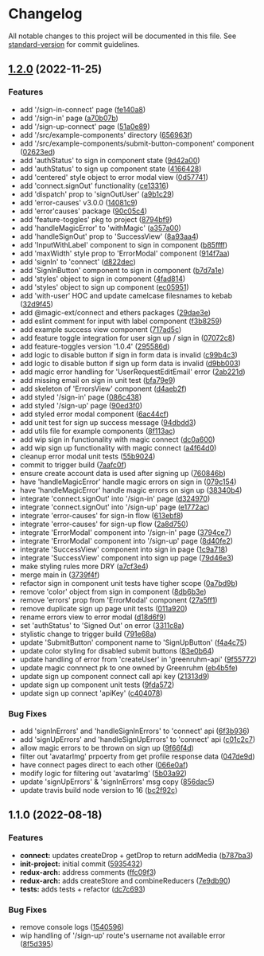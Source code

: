 # Changelog

All notable changes to this project will be documented in this file. See [standard-version](https://github.com/conventional-changelog/standard-version) for commit guidelines.

## [1.2.0](https://github.com/Greenruhm/connect/compare/v1.1.0...v1.2.0) (2022-11-25)

### Features

- add '/sign-in-connect' page ([fe140a8](https://github.com/Greenruhm/connect/commit/fe140a88c21380996ea4b0c5cb0ec8b962ea0b52))
- add '/sign-in' page ([a70b07b](https://github.com/Greenruhm/connect/commit/a70b07bfc7b3d3138805bf221bc0b9d3a81a8d9a))
- add '/sign-up-connect' page ([51a0e89](https://github.com/Greenruhm/connect/commit/51a0e897f2accfed0cef32f9dafe567ae033cf37))
- add '/src/example-components' directory ([656963f](https://github.com/Greenruhm/connect/commit/656963f6d4a2990f7cba7e222145f7ad76726726))
- add '/src/example-components/submit-button-component' component ([02623ed](https://github.com/Greenruhm/connect/commit/02623eddffebd87edf8e2da1674e0007c63b19c9))
- add 'authStatus' to sign in component state ([9d42a00](https://github.com/Greenruhm/connect/commit/9d42a0003169308f0e3a060cdfe67a4bff0a552a))
- add 'authStatus' to sign up component state ([4166428](https://github.com/Greenruhm/connect/commit/41664284d6fc947e671799f22afc3dcd3da88568))
- add 'centered' style object to error modal view ([0d57741](https://github.com/Greenruhm/connect/commit/0d57741a016b3c052c6edf0c92d17dbc38832062))
- add 'connect.signOut' functionality ([ce13316](https://github.com/Greenruhm/connect/commit/ce1331664ae0f39cfc75b270e81f3d375555615a))
- add 'dispatch' prop to 'signOutUser' ([a9b1c29](https://github.com/Greenruhm/connect/commit/a9b1c29e49c4d8173232a88a802726a08b4ec724))
- add 'error-causes' v3.0.0 ([14081c9](https://github.com/Greenruhm/connect/commit/14081c9994589c6fc4ac353737e3b9ef38634252))
- add 'error'causes' package ([90c05c4](https://github.com/Greenruhm/connect/commit/90c05c4c00c7e183bb63492e0a5548273a5e5209))
- add 'feature-toggles' pkg to project ([8794bf9](https://github.com/Greenruhm/connect/commit/8794bf9c179fe08eba973f14b71b6f2dc474161d))
- add 'handleMagicError' to 'withMagic' ([a357a00](https://github.com/Greenruhm/connect/commit/a357a0074dd2ac91c678971abcb8bb907398cc5e))
- add 'handleSignOut' prop to 'SuccessView' ([8a93aa4](https://github.com/Greenruhm/connect/commit/8a93aa43eec552dfd06507232e872cf5bbda71eb))
- add 'InputWithLabel' component to sign in component ([b85ffff](https://github.com/Greenruhm/connect/commit/b85ffff592ce018b602d11876895dbba004b754e))
- add 'maxWidth' style prop to 'ErrorModal' component ([914f7aa](https://github.com/Greenruhm/connect/commit/914f7aa6870c80e614a6c844338a03992328a76f))
- add 'signIn' to 'connect' ([d822dec](https://github.com/Greenruhm/connect/commit/d822dece85b49f0e2eff7a8d0e1352d90d8769a0))
- add 'SignInButton' component to sign in component ([b7d7a1e](https://github.com/Greenruhm/connect/commit/b7d7a1e8dd4ed22aba0b97323d4ebfeaa717aa51))
- add 'styles' object to sign in component ([4fad814](https://github.com/Greenruhm/connect/commit/4fad81410ed30ee4b2bc5cea429b4f30fcf1d43d))
- add 'styles' object to sign up component ([ec05951](https://github.com/Greenruhm/connect/commit/ec05951eab8931f1cec182d581aaec82d8f92bb2))
- add 'with-user' HOC and update camelcase filesnames to kebab ([32d9f45](https://github.com/Greenruhm/connect/commit/32d9f456a8925b80fd7263cddf17b54dbed0f9a0))
- add @magic-ext/connect and ethers packages ([29dae3e](https://github.com/Greenruhm/connect/commit/29dae3e5e9e806198ac7ff3bfdc45f94ace46845))
- add eslint comment for input with label component ([f3b8259](https://github.com/Greenruhm/connect/commit/f3b825916630e6f661d658f5c2e4a9f41961870e))
- add example success view component ([717ad5c](https://github.com/Greenruhm/connect/commit/717ad5cf2cc84f38e018ddc3b558ac6190d9a5eb))
- add feature toggle integration for user sign up / sign in ([07072c8](https://github.com/Greenruhm/connect/commit/07072c8ed297d45ee9e47e83280c7b0b2f1355d8))
- add feature-toggles version '1.0.4' ([295586d](https://github.com/Greenruhm/connect/commit/295586dba80b3cdedc8fac210bf6deb2a5a7d4e5))
- add logic to disable button if sign in form data is invalid ([c99b4c3](https://github.com/Greenruhm/connect/commit/c99b4c3702a54e9650c1ddfe56def1b216d6271b))
- add logic to disable button if sign up form data is invalid ([d9bb003](https://github.com/Greenruhm/connect/commit/d9bb003ac56ca046e2fde992e19a3c965ac18623))
- add magic error handling for 'UserRequestEditEmail' error ([2ab221d](https://github.com/Greenruhm/connect/commit/2ab221d11cadd08a27d5594f008558718dd4e056))
- add missing email on sign in unit test ([bfa79e9](https://github.com/Greenruhm/connect/commit/bfa79e95e342411c695a210e45aaf3d6238c0e0d))
- add skeleton of 'ErrorsView' component ([d4aeb2f](https://github.com/Greenruhm/connect/commit/d4aeb2fa087526baf2a8e702b6a929377bcbff25))
- add styled '/sign-in' page ([086c438](https://github.com/Greenruhm/connect/commit/086c438c6fbc0b216999852d77d363ef30f592b7))
- add styled '/sign-up' page ([90ed3f0](https://github.com/Greenruhm/connect/commit/90ed3f0d63e2ae590c35ab4fd8f8a5bc1d33004e))
- add styled error modal component ([6ac44cf](https://github.com/Greenruhm/connect/commit/6ac44cf848ec9f7fe73ac44d97d14d20b82cf56f))
- add unit test for sign up success message ([94dbdd3](https://github.com/Greenruhm/connect/commit/94dbdd3b4e1452e516556165f1bc5455c55ddd7b))
- add utils file for example components ([8f113ac](https://github.com/Greenruhm/connect/commit/8f113ac84844c927aec301cef92f7d490aa22c91))
- add wip sign in functionality with magic connect ([dc0a600](https://github.com/Greenruhm/connect/commit/dc0a600a350651df05b38afc04b560e803ae8a12))
- add wip sign up functionality with magic connect ([a4f64d0](https://github.com/Greenruhm/connect/commit/a4f64d0839954731e4232994ee20f05cf00fc76b))
- cleanup error modal unit tests ([55b9024](https://github.com/Greenruhm/connect/commit/55b902401a5858f3ec4c53948c25b3c8f65c0154))
- commit to trigger build ([7aafc0f](https://github.com/Greenruhm/connect/commit/7aafc0fc46adc9c9948d7319ff5b220f2b102ace))
- ensure create account data is used after signing up ([760846b](https://github.com/Greenruhm/connect/commit/760846bc5c9c02765372ee284dfefb2be9cae716))
- have 'handleMagicError' handle magic errors on sign in ([079c154](https://github.com/Greenruhm/connect/commit/079c154aa4c6398f52b91320f33121aac8059f55))
- have 'handleMagicError' handle magic errors on sign up ([38340b4](https://github.com/Greenruhm/connect/commit/38340b433f662953deaf43dd572da2f976a37397))
- integrate 'connect.signOut' into '/sign-in' page ([d324970](https://github.com/Greenruhm/connect/commit/d3249704678a0c27d06e81d6def298230f618d4e))
- integrate 'connect.signOut' into '/sign-up' page ([e1772ac](https://github.com/Greenruhm/connect/commit/e1772ac68afa291b4bac0d402f7e04f06894943d))
- integrate 'error-causes' for sign-in flow ([613ebf8](https://github.com/Greenruhm/connect/commit/613ebf88a987b9a1df5e3da50fc30c954283582a))
- integrate 'error-causes' for sign-up flow ([2a8d750](https://github.com/Greenruhm/connect/commit/2a8d750297df50ee95b9887496e72c6331f4a150))
- integrate 'ErrorModal' component into '/sign-in' page ([3794ce7](https://github.com/Greenruhm/connect/commit/3794ce77b55abb30e3ec3cd965f53eba5a7bc6c5))
- integrate 'ErrorModal' component into '/sign-up' page ([8d40fe2](https://github.com/Greenruhm/connect/commit/8d40fe289a3d91536fea44b2b375b08302f068dd))
- integrate 'SuccessView' component into sign in page ([1c9a718](https://github.com/Greenruhm/connect/commit/1c9a718f03beb62021eee71542650f88f5a7d112))
- integrate 'SuccessView' component into sign up page ([79d46e3](https://github.com/Greenruhm/connect/commit/79d46e3507b979c6a06fc144dc8f25c3d6fe9b2e))
- make styling rules more DRY ([a7cf3e4](https://github.com/Greenruhm/connect/commit/a7cf3e428eb1d8da2923d1a772977615f5fd8500))
- merge main in ([3739f4f](https://github.com/Greenruhm/connect/commit/3739f4f481bfc004798193d7acac79fcd6a65f50))
- refactor sign in component unit tests have tigher scope ([0a7bd9b](https://github.com/Greenruhm/connect/commit/0a7bd9b1e9988a1f42b5dffb696b7dba143a327f))
- remove 'color' object from sign in component ([8db6b3e](https://github.com/Greenruhm/connect/commit/8db6b3e32f58742eb716aa7a88a37ce388842fdd))
- remove 'errors' prop from 'ErrorModal' component ([27a5ff1](https://github.com/Greenruhm/connect/commit/27a5ff1fee54e4836dcf2c242d4368837f5a8217))
- remove duplicate sign up page unit tests ([011a920](https://github.com/Greenruhm/connect/commit/011a9208298dcbfdcead20aa75f29d7f5d4573dc))
- rename errors view to error modal ([d18d6f9](https://github.com/Greenruhm/connect/commit/d18d6f92b51af4c5ecbb0ce43bae6ed56320cffb))
- set 'authStatus' to 'Signed Out' on error ([3311c8a](https://github.com/Greenruhm/connect/commit/3311c8a5e6fff7f6514bddb588dc249f8278086f))
- stylistic change to trigger build ([791e68a](https://github.com/Greenruhm/connect/commit/791e68ae28325cde4d43c8948364a53c4a94dae3))
- update 'SubmitButton' component name to 'SignUpButton' ([f4a4c75](https://github.com/Greenruhm/connect/commit/f4a4c757f5db924b3724eaa820abd51436ba6630))
- update color styling for disabled submit buttons ([83e0b64](https://github.com/Greenruhm/connect/commit/83e0b6442207eae612993470e959cbccd0687d89))
- update handling of error from 'createUser' in 'greenruhm-api' ([9f55772](https://github.com/Greenruhm/connect/commit/9f557721320ae9e6f62a7b92cf3959ca4d014b05))
- update magic connnect pk to one owned by Greenruhm ([eb4b5fe](https://github.com/Greenruhm/connect/commit/eb4b5feafded6484f2cb9bed337af56433c6dfd0))
- update sign up component connect call api key ([21313d9](https://github.com/Greenruhm/connect/commit/21313d96bf1ddaad4e56eeb80c05f7ccade3cee0))
- update sign up component unit tests ([9fda572](https://github.com/Greenruhm/connect/commit/9fda572d3a04d220521612cb245fb8e688f31854))
- update sign up connect 'apiKey' ([c404078](https://github.com/Greenruhm/connect/commit/c404078242825a21debaa0be4207d33bd8f230c1))

### Bug Fixes

- add 'signInErrors' and 'handleSignInErrors' to 'connect' api ([6f3b936](https://github.com/Greenruhm/connect/commit/6f3b936ed86b58d531c5d64fc321fb300f148413))
- add 'signUpErrors' and 'handleSignUpErrors' to 'connect' api ([c01c2c7](https://github.com/Greenruhm/connect/commit/c01c2c780bc7d48892e114b869f38710abc2a5d4))
- allow magic errors to be thrown on sign up ([9f66f4d](https://github.com/Greenruhm/connect/commit/9f66f4d4381303996ae8f3cb7af81addda5f925e))
- filter out 'avatarImg' prpoerty from get profile response data ([047de9d](https://github.com/Greenruhm/connect/commit/047de9d9d47609c6d965201fa17013780dd0197c))
- have connect pages direct to each other ([066e0af](https://github.com/Greenruhm/connect/commit/066e0af3fc6f52ead2a7d1cf23b1230a8e197156))
- modify logic for filtering out 'avatarImg' ([5b03a92](https://github.com/Greenruhm/connect/commit/5b03a925cb8e794b6c055dd3fc8277dcce446539))
- update 'signUpErrors' & 'signInErrors' msg copy ([856dac5](https://github.com/Greenruhm/connect/commit/856dac5c53435c8028dcea4887cbf18127a625db))
- update travis build node version to 16 ([bc2f92c](https://github.com/Greenruhm/connect/commit/bc2f92cd3cfca57a49055d6ac107d07314156e47))

## 1.1.0 (2022-08-18)

### Features

- **connect:** updates createDrop + getDrop to return addMedia ([b787ba3](https://github.com/Greenruhm/connect/commit/b787ba3613d8af800475976767ffbbe7130294f8))
- **init-project:** initial commit ([5935432](https://github.com/Greenruhm/connect/commit/5935432ac9233147efafa9335ca09dcc6851c0ba))
- **redux-arch:** address comments ([ffc09f3](https://github.com/Greenruhm/connect/commit/ffc09f33086b3507ada361dfba916cc5629d566b))
- **redux-arch:** adds createStore and combineReducers ([7e9db90](https://github.com/Greenruhm/connect/commit/7e9db902dc49b9b2a5b07cd667296dbc7daf7fe8))
- **tests:** adds tests + refactor ([dc7c693](https://github.com/Greenruhm/connect/commit/dc7c6934a70514e0283e094d79fe81353dde95ce))

### Bug Fixes

- remove console logs ([1540596](https://github.com/Greenruhm/connect/commit/1540596cb633346969a48ab72163c611e1d85b39))
- wip handling of '/sign-up' route's username not available error ([8f5d395](https://github.com/Greenruhm/connect/commit/8f5d39542f4a86041a208dab2b88b880addb532e))
